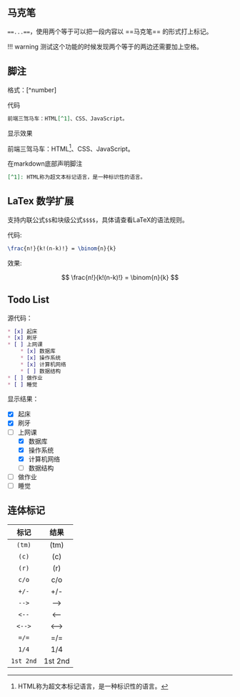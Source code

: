 ## 马克笔

`==...==`，使用两个等于可以把一段内容以 ==马克笔== 的形式打上标记。

!!! warning
    测试这个功能的时候发现两个等于的两边还需要加上空格。

## 脚注
格式：[^number]

代码

```markdown
前端三驾马车：HTML[^1]、CSS、JavaScript。
```

显示效果

前端三驾马车：HTML[^1]、CSS、JavaScript。

在markdown底部声明脚注

```markdown
[^1]: HTML称为超文本标记语言，是一种标识性的语言。
```
    
## LaTex 数学扩展

支持内联公式`$$`和块级公式`$$$$`，具体请查看LaTeX的语法规则。

代码:

```latex
\frac{n!}{k!(n-k)!} = \binom{n}{k}
```

效果:

$$
\frac{n!}{k!(n-k)!} = \binom{n}{k}
$$

## Todo List

源代码：

```markdown
* [x] 起床
* [x] 刷牙
* [ ] 上网课
    * [x] 数据库
    * [x] 操作系统
    * [x] 计算机网络
    * [ ] 数据结构
* [ ] 做作业
* [ ] 睡觉
```

显示结果：

* [x] 起床
* [x] 刷牙
* [ ] 上网课
    * [x] 数据库
    * [x] 操作系统
    * [x] 计算机网络
    * [ ] 数据结构
* [ ] 做作业
* [ ] 睡觉

## 连体标记

| 标记 | 结果 |
| :-: | :-: |
| `(tm)` | (tm) |
| `(c)` | (c) |
| `(r)` | (r) |
| `c/o` | c/o |
| `+/-` | +/- |
| `-->` | --> |
| `<--` | <-- |
| `<-->` | <--> |
| `=/=` | =/= |
| `1/4` | 1/4 |
| `1st 2nd` | 1st 2nd |

[^1]: HTML称为超文本标记语言，是一种标识性的语言。